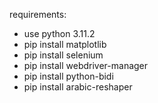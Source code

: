 requirements:
- use python 3.11.2
- pip install matplotlib
- pip install selenium
- pip install webdriver-manager
- pip install python-bidi
- pip install arabic-reshaper
